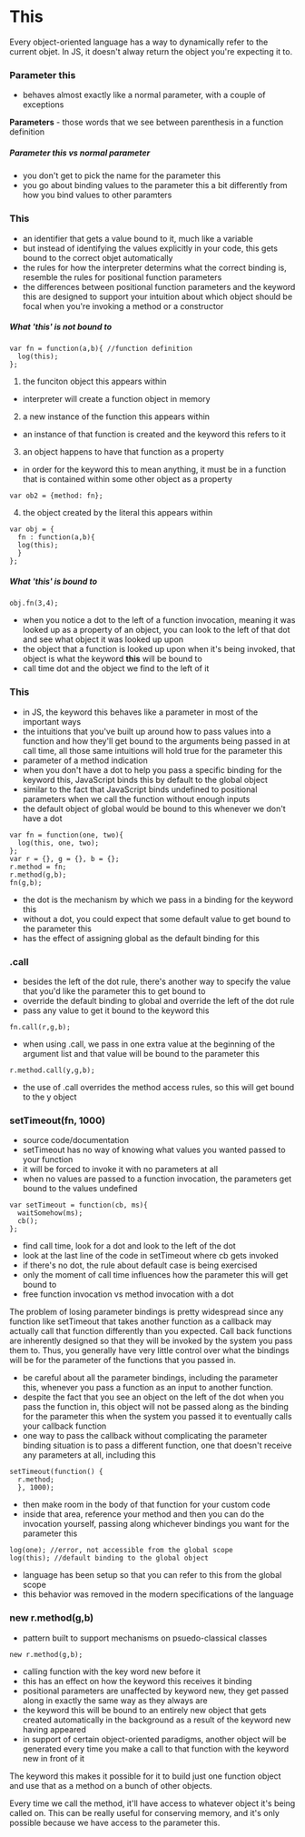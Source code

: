 # This

Every object-oriented language has a way to dynamically refer to the current objet. In JS, it doesn't alway return the object you're expecting it to.

### Parameter this
- behaves almost exactly like a normal parameter, with a couple of exceptions

**Parameters** - those words that we see between parenthesis in a function definition

##### Parameter this vs normal parameter
- you don't get to pick the name for the parameter this
- you go about binding values to the parameter this a bit differently from how you bind values to other paramters

### This
- an identifier that gets a value bound to it, much like a variable
- but instead of identifying the values explicitly in your code, this gets bound to the correct objet automatically
- the rules for how the interpreter determins what the correct binding is, resemble the rules for positional function parameters
- the differences between positional function parameters and the keyword this are designed to support your intuition about which object should be focal when you're invoking a method or a constructor

##### What 'this' is not bound to

```
var fn = function(a,b){ //function definition
  log(this);
};
```
1. the funciton object this appears within
- interpreter will create a function object in memory

2. a new instance of the function this appears within
- an instance of that function is created and the keyword this refers to it

3. an object happens to have that function as a property 
- in order for the keyword this to mean anything, it must be in a function that is contained within some other object as a property
```
var ob2 = {method: fn};
```

4. the object created by the literal this appears within 
```
var obj = {
  fn : function(a,b){ 
  log(this);
  }
};
```

##### What 'this' is bound to
```
obj.fn(3,4);
```
- when you notice a dot to the left of a function invocation, meaning it was looked up as a property of an object, you can look to the left of that dot and see what object it was looked up upon
- the object that a function is looked up upon when it's being invoked, that object is what the keyword **this** will be bound to
- call time dot and the object we find to the left of it 


### This 
- in JS, the keyword this behaves like a parameter in most of the important ways
- the intuitions that you've built up around how to pass values into a function and how they'll get bound to the arguments being passed in at call time, all those same intuitions will hold true for the parameter this
- parameter of a method indication
- when you don't have a dot to help you pass a specific binding for the keyword this, JavaScript binds this by default to the global object
- similar to the fact that JavaScript binds undefined to positional parameters when we call the function without enough inputs
- the default object of global would be bound to this whenever we don't have a dot

```
var fn = function(one, two){
  log(this, one, two);
};
var r = {}, g = {}, b = {};
r.method = fn;
r.method(g,b);
fn(g,b);
```

- the dot is the mechanism by which we pass in a binding for the keyword this
- without a dot, you could expect that some default value to get bound to the parameter this
- has the effect of assigning global as the default binding for this

### .call
- besides the left of the dot rule, there's another way to specify the value that you'd like the parameter this to get bound to
-  override the default binding to global and override the left of the dot rule
- pass any value to get it bound to the keyword this
```
fn.call(r,g,b);
```
- when using .call, we pass in one extra value at the beginning of the argument list and that value will be bound to the parameter this
```
r.method.call(y,g,b);
```
- the use of .call overrides the method access rules, so this will get bound to the y object

### setTimeout(fn, 1000)
- source code/documentation
- setTimeout has no way of knowing what values you wanted passed to your function
- it will be forced to invoke it with no parameters at all
- when no values are passed to a function invocation, the parameters get bound to the values undefined
```
var setTimeout = function(cb, ms){
  waitSomehow(ms);
  cb();
};
```
- find call time, look for a dot and look to the left of the dot
- look at the last line of the code in setTimeout where cb gets invoked
- if there's no dot, the rule about default case is being exercised
- only the moment of call time influences how the parameter this will get bound to
- free function invocation vs method invocation with a dot

The problem of losing parameter bindings is pretty widespread since any function like setTimeout that takes another function as a callback may actually call that function differently than you expected. Call back functions are inherently designed so that they will be invoked by the system you pass them to. Thus, you generally have very little control over what the bindings will be for the parameter of the functions that you passed in.
- be careful about all the parameter bindings, including the parameter this, whenever you pass a function as an input to another function.
- despite the fact that you see an object on the left of the dot when you pass the function in, this object will not be passed along as the binding for the parameter this when the system you passed it to eventually calls your callback function
- one way to pass the callback without complicating the parameter binding situation is to pass a different function, one that doesn't receive any parameters at all, including this
```
setTimeout(function() {
  r.method;
  }, 1000);
```
- then make room in the body of that function for your custom code
- inside that area, reference your method and then you can do the invocation yourself, passing along whichever bindings you want for the parameter this

```
log(one); //error, not accessible from the global scope
log(this); //default binding to the global object
```
- language has been setup so that you can refer to this from the global scope
- this behavior was removed in the modern specifications of the language

### new r.method(g,b)
- pattern built to support mechanisms on psuedo-classical classes
```
new r.method(g,b);
```
- calling function with the key word new before it
- this has an effect on how the keyword this receives it binding
- positional parameters are unaffected by keyword new, they get passed along in exactly the same way as they always are
- the keyword this will be bound to an entirely new object that gets created automatically in the background as a result of the keyword new having appeared
- in support of certain object-oriented paradigms, another object will be generated every time you make a call to that function with the keyword new in front of it

The keyword this makes it possible for it to build just one function object and use that as a method on a bunch of other objects.

Every time we call the method, it'll have access to whatever object it's being called on. This can be really useful for conserving memory, and it's only possible because we have access to the parameter this.